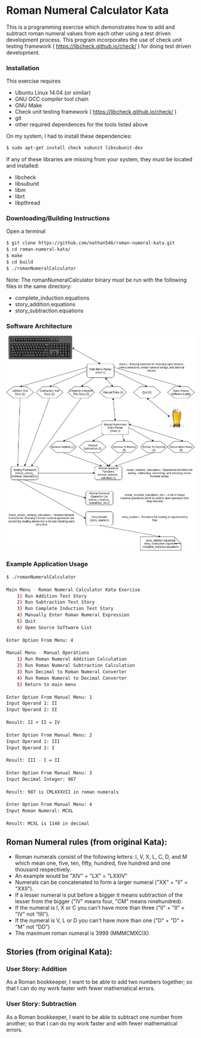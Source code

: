 # Roman Numeral Calculator Kata
This is a programming exercise which demonstrates how to add and subtract roman numeral values from each other using a test driven development process.  This program incorporates the use of check unit testing framework ( https://libcheck.github.io/check/ ) for doing test driven development.

### Installation
This exercise requires
* Ubuntu Linux 14.04 (or similar)
* GNU GCC compiler tool chain
* GNU Make
* Check unit testing framework ( https://libcheck.github.io/check/ )
* git
* other required dependences for the tools listed above


On my system, I had to install these dependencies:

```sh
$ sudo apt-get install check subunit libsubunit-dev
```

If any of these libraries are missing from your system, they must be located and installed:
* libcheck
* libsubunit  
* libm
* librt
* libpthread


### Downloading/Building Instructions
Open a terminal

```sh
$ git clone https://github.com/nathan546/roman-numeral-kata.git
$ cd roman-numeral-kata/
$ make
$ cd build
$ ./romanNumeralCalculator
```
Note: The romanNumeralCalculator binary must be run with the following files in the same directory:
* complete_induction.equations
* story_addition.equations
* story_subtraction.equations

### Software Architecture
![Architecture Flow Chart](./documents/flowChart.png)


### Example Application Usage
```sh
$ ./romanNumeralCalculator 

Main Menu - Roman Numeral Calculator Kata Exercise
	1) Run Addition Test Story
	2) Run Subtraction Test Story
	3) Run Complete Induction Test Story
	4) Manually Enter Roman Numeral Expression
	5) Quit
	6) Open Source Software List

Enter Option From Menu: 4

Manual Menu - Manual Operations
	1) Run Roman Numeral Addition Calculation
	2) Run Roman Numeral Subtraction Calculation
	3) Run Decimal to Roman Numeral Converter
	4) Run Roman Numeral to Decimal Converter 
	5) Return to main menu

Enter Option From Manual Menu: 1
Input Operand 1: II
Input Operand 2: II

Result: II + II = IV

Enter Option From Manual Menu: 2
Input Operand 1: III
Input Operand 2: I

Result: III - I = II

Enter Option From Manual Menu: 3
Input Decimal Integer: 987

Result: 987 is CMLXXXVII in roman numerals

Enter Option From Manual Menu: 4
Input Roman Numeral: MCXL

Result: MCXL is 1140 in decimal
```

## Roman Numeral rules (from original Kata):

* Roman numerals consist of the following letters: I, V, X, L, C, D, and M which mean one, five, ten, fifty, hundred, five hundred and one thousand respectively.
* An example would be "XIV" + "LX" = "LXXIV" 
* Numerals can be concatenated to form a larger numeral ("XX" + "II" = "XXII").
* If a lesser numeral is put before a bigger it means subtraction of the lesser from the bigger ("IV" means four, "CM" means ninehundred).
* If the numeral is I, X or C you can't have more than three ("II" + "II" = "IV" not “IIII”).
* If the numeral is V, L or D you can't have more than one ("D" + "D" = "M" not “DD”)
* The maximum roman numeral is 3999 (MMMCMXCIX) 

## Stories (from original Kata):

### User Story: Addition
As a Roman bookkeeper, I want to be able to add two numbers together; so that I can do my work faster with fewer mathematical errors.  

### User Story: Subtraction 
As a Roman bookkeeper, I want to be able to subtract one number from another; so that I can do my work faster and with fewer mathematical errors.
